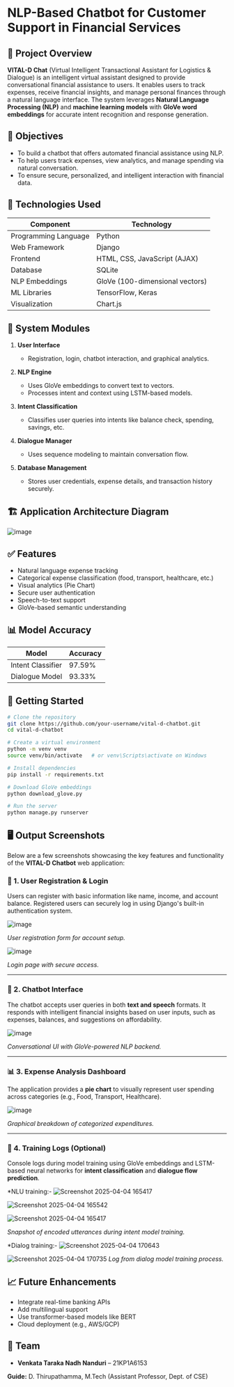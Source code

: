 
# NLP-Based Chatbot for Customer Support in Financial Services

## 📌 Project Overview

**VITAL-D Chat** (Virtual Intelligent Transactional Assistant for Logistics & Dialogue) is an intelligent virtual assistant designed to provide conversational financial assistance to users. It enables users to track expenses, receive financial insights, and manage personal finances through a natural language interface. The system leverages **Natural Language Processing (NLP)** and **machine learning models** with **GloVe word embeddings** for accurate intent recognition and response generation.

## 🎯 Objectives

* To build a chatbot that offers automated financial assistance using NLP.
* To help users track expenses, view analytics, and manage spending via natural conversation.
* To ensure secure, personalized, and intelligent interaction with financial data.

## 🔧 Technologies Used

| Component            | Technology                      |
| -------------------- | ------------------------------- |
| Programming Language | Python                          |
| Web Framework        | Django                          |
| Frontend             | HTML, CSS, JavaScript (AJAX)    |
| Database             | SQLite                          |
| NLP Embeddings       | GloVe (100-dimensional vectors) |
| ML Libraries         | TensorFlow, Keras               |
| Visualization        | Chart.js                        |

## 🧠 System Modules

1. **User Interface**

   * Registration, login, chatbot interaction, and graphical analytics.

2. **NLP Engine**

   * Uses GloVe embeddings to convert text to vectors.
   * Processes intent and context using LSTM-based models.

3. **Intent Classification**

   * Classifies user queries into intents like balance check, spending, savings, etc.

4. **Dialogue Manager**

   * Uses sequence modeling to maintain conversation flow.

5. **Database Management**

   * Stores user credentials, expense details, and transaction history securely.

## 🏗️ Application Architecture Diagram

![image](https://github.com/user-attachments/assets/e5ecf356-3fff-4d92-a8ce-d516e84c68e6)

## ✅ Features

* Natural language expense tracking
* Categorical expense classification (food, transport, healthcare, etc.)
* Visual analytics (Pie Chart)
* Secure user authentication
* Speech-to-text support
* GloVe-based semantic understanding

## 📊 Model Accuracy

| Model             | Accuracy |
| ----------------- | -------- |
| Intent Classifier | 97.59%   |
| Dialogue Model    | 93.33%   |

## 🚀 Getting Started

```bash
# Clone the repository
git clone https://github.com/your-username/vital-d-chatbot.git
cd vital-d-chatbot

# Create a virtual environment
python -m venv venv
source venv/bin/activate   # or venv\Scripts\activate on Windows

# Install dependencies
pip install -r requirements.txt

# Download GloVe embeddings
python download_glove.py

# Run the server
python manage.py runserver
```

## 🖥️ Output Screenshots

Below are a few screenshots showcasing the key features and functionality of the **VITAL-D Chatbot** web application:

### 🔐 1. User Registration & Login

Users can register with basic information like name, income, and account balance. Registered users can securely log in using Django's built-in authentication system.

![image](https://github.com/user-attachments/assets/26238dcb-6bc0-484c-ba54-a761fc063f94)

*User registration form for account setup.*

![image](https://github.com/user-attachments/assets/9171265a-3855-4eda-ac34-4e13c089fe6c)

*Login page with secure access.*

---

### 💬 2. Chatbot Interface

The chatbot accepts user queries in both **text and speech** formats. It responds with intelligent financial insights based on user inputs, such as expenses, balances, and suggestions on affordability.

![image](https://github.com/user-attachments/assets/6869bc99-1cf2-4483-a3df-7c9e4b55192c)

*Conversational UI with GloVe-powered NLP backend.*

---

### 📊 3. Expense Analysis Dashboard

The application provides a **pie chart** to visually represent user spending across categories (e.g., Food, Transport, Healthcare).

![image](https://github.com/user-attachments/assets/12fd51f5-080d-44b0-97da-9c003659b780)

*Graphical breakdown of categorized expenditures.*

---

### 🧠 4. Training Logs (Optional)

Console logs during model training using GloVe embeddings and LSTM-based neural networks for **intent classification** and **dialogue flow prediction**.

*NLU training:-
![Screenshot 2025-04-04 165417](https://github.com/user-attachments/assets/f7a559b3-7b14-46d6-93f0-eadb17fcb096)

![Screenshot 2025-04-04 165542](https://github.com/user-attachments/assets/da4cc594-2e0e-46bb-829a-cd3bd7488b1b)

![Screenshot 2025-04-04 165417](https://github.com/user-attachments/assets/854c86ca-71f1-4c9f-ac35-f80bc7524740)

*Snapshot of encoded utterances during intent model training.*

*Dialog training:-
![Screenshot 2025-04-04 170643](https://github.com/user-attachments/assets/64c3b786-af11-4b35-b377-3b8a54bbc8fc)

![Screenshot 2025-04-04 170735](https://github.com/user-attachments/assets/6c84b102-90dd-42e6-aae1-6b299d813b6b)
*Log from dialog model training process.*

## 📈 Future Enhancements

* Integrate real-time banking APIs
* Add multilingual support
* Use transformer-based models like BERT
* Cloud deployment (e.g., AWS/GCP)

## 👥 Team

* **Venkata Taraka Nadh Nanduri** – 21KP1A6153

**Guide:** D. Thirupathamma, M.Tech (Assistant Professor, Dept. of CSE)
